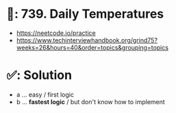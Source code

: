# 📄: 739. Daily Temperatures

- https://neetcode.io/practice
- https://www.techinterviewhandbook.org/grind75?weeks=26&hours=40&order=topics&grouping=topics

# ✅: Solution

- a ... easy / first logic
- b ... **fastest logic** / but don't know how to implement
